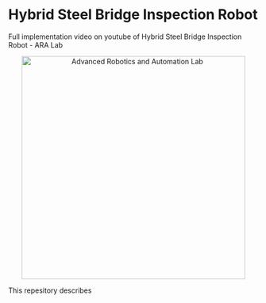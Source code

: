 # Hybrid Steel Bridge Inspection Robot
Full implementation video on youtube of Hybrid Steel Bridge Inspection Robot - ARA Lab
<p align="center">
<a href="https://www.youtube.com/watch?v=SHk5IIOBRdA&feature=youtu.be" 
target="_blank"><img src="/images/robot.gif" width="450" 
alt="Advanced Robotics and Automation Lab" width="450"/></a>
</p>

This repesitory describes 

